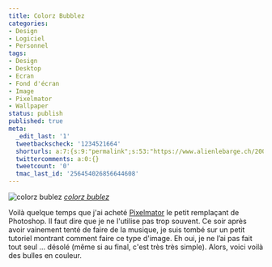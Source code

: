 ```yaml
---
title: Colorz Bubblez
categories:
- Design
- Logiciel
- Personnel
tags:
- Design
- Desktop
- Ecran
- Fond d'écran
- Image
- Pixelmator
- Wallpaper
status: publish
published: true
meta:
  _edit_last: '1'
  tweetbackscheck: '1234521664'
  shorturls: a:7:{s:9:"permalink";s:53:"https://www.alienlebarge.ch/2008/12/04/colorz-bubblez/";s:7:"tinyurl";s:25:"https://tinyurl.com/btejsv";s:4:"isgd";s:17:"https://is.gd/ik05";s:5:"bitly";s:18:"https://bit.ly/761p";s:5:"snipr";s:22:"https://snipr.com/b9u5t";s:5:"snurl";s:22:"https://snurl.com/b9u5t";s:7:"snipurl";s:24:"https://snipurl.com/b9u5t";}
  twittercomments: a:0:{}
  tweetcount: '0'
  tmac_last_id: '256454026856644608'
---
```

<img src="https://farm4.static.flickr.com/3273/3082298657_cc57d26d85.jpg" alt="colorz bublez" />
<em><a title="photo sharing" href="https://www.flickr.com/photos/alienlebarge/3082298657/">colorz bublez</a></em>

Voilà quelque temps que j'ai acheté <a title="Le site de Pixelmator" href="https://www.pixelmator.com/">Pixelmator</a> le petit remplaçant de Photoshop. Il faut dire que je ne l'utilise pas trop souvent. Ce soir après avoir vainement tenté de faire de la musique, je suis tombé sur un petit tutoriel montrant comment faire ce type d'image. Eh oui, je ne l’ai pas fait tout seul ... désolé (même si au final, c'est très très simple). Alors, voici voilà des bulles en couleur.

